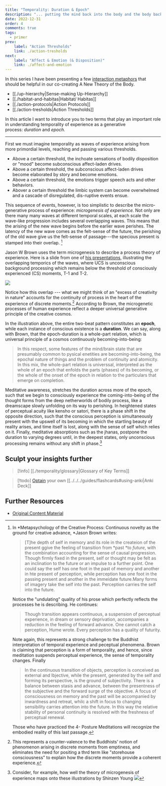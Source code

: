 ```yaml
---
title: "Temporality: Duration & Epoch"
description: "... putting the mind back into the body and the body back into nature"
date: 2022-12-31
order: 4
comments: true
tags:
  - primer
prev:
    label: "Action Thresholds"
    link: ./action-tresholds
next:
    label: "Affect & Emotion (& Disposition)"
    link: ./affect-and-emotion
---
```


In this series I have been presenting a few [interaction metaphors](../../tags/interaction-metaphor) that should be helpful in our co-creating A New Theory of the Body.

- [[./up-hierarchy|Sense-making Up-Hierarchy]]
- [[./habitat-and-habitas|Habitat/ Habitas]]
- [[./action-protocols|Action Protocols]]
- [[./action-tresholds|Action Thresholds]]

In this article I want to introduce you to two terms that play an important role in understanding temporality of experience as a generative process: *duration* and *epoch.*

---

First we must imagine temporality as waves of experience arising from more primordial levels, reaching and passing various thresholds.

- Above a certain threshold, the inchoate sensations of bodily disposition or "mood" become subconscious affect-laden drives.
- Above a certain threshold, the subconscious affect-laden drives become elaborated by story and become emotions.
- Above a certain threshold, the emotions trigger speech acts and other behaviors.
- Abover a certain threshold the limbic system can become overwhelmed and a cascade of disregulated, dis-ruptive events ensue.

This sequence of events, however, is too simplistic to describe the micro- generative process of experience: *microgenesis of experience.* Not only are there many many waves at different temporal scales, at each scale the wave-like progression includes several overlapping waves. This means that the arising of the new wave begins before the earlier wave perishes. The latency of the new wave comes as the felt-sense of the future, the perishing of the old wave give us the felt-sense of passage---the specious present is stamped into their overlap. [^1]

Jason W Brown uses the term microgenesis to describe a process theory of experience. Here is a slide from one of [his presentations](https://youtu.be/wNZW5hKlDSQ), illustrating the overlapping temporics of the waves, where UCS is unconscious background processing which remains below the threshold of consciously experienced (CS) moments, T-1 and T-2.

![](../../images/threshold-of-consciously-experienced-moments.jpg)

Notice how this overlap --- what we might think of an "excess of creativity in nature" accounts for the continuity of process in the heart of the experience of discrete moments.[^2] According to Brown, the microgenetic processes of human experience reflect a deeper universal generative principle of the creative cosmos.

In the illustration above, the entire two-beat pattern constitutes an **epoch**, while each instance of conscious existence is a **duration**. We can say, along with Brown, that the epoch-duration is a whole-part relation, which is universal principle of a cosmos continuously becoming-into-being:

> In this respect, some features of the mind/brain state that are presumably common to pysical enetities are becoming-into-being, the epochal nature of things and the problem of continuity and atomicity. In this mix, the whole-part relation is universsal, interpreted as the whole of an epoch that enfolds the parts (phases) of its becoming, or the whole of the onset of the epoch in relation to the particulars that emerge on completion.

Meditative awareness, stretches the duration across more of the epoch, such that we begin to consciously experience the coming-into-being of the thought forms from the deep netherworlds of bodily process, like a dreamscape slowly unfolding on its way to perishing. In heightened states of perceptual acuity like kensho or satori, there is a phase shift in the opposite direction, such that the conscious perception is simultaneously present with the upswell of its becoming in which the startling beauty of reality arises, and time itself is lost, along with the sense of self which relies on it. Finally, meditative absorptions such as the jhanas, postpone the duration to varying degrees until, in the deepest states, only unconscious processing remains without any shift in phase.[^3]

## Sculpt your insights further

> [!info] [[./temporality/glossary|Glossary of Key Terms]]

> [!todo]  [Optain](./temporality/temporality-deck.apkg) your own [[../../../guides/flashcards#using-anki|Anki Deck]]

## Further Resources

- [Original Content Material](https://bonnittaroy.substack.com/p/a-new-theory-of-the-body-temporality)

[^1]: In *Metapsychology of the Creative Process: Continuous novelty as the ground for creative advance, *Jason Brown writes:
    > [T]he depth of self in memory and its role in the createion of the present ggive the feeling of transition from *past *to *future*, with the combination accounting for the sense of causal progression. Though firmly fixed in the present, self or thought may be felt as an inclination to the future or an impulse to a further point. One could say the self has one foot in the past of memory and another in hte present of perception, while perception has one foot in the passing present and another in the immeidate future.Many forms of imagery take the self into the past. Perception carries the self into the future.
    
    Notice the "undulating" quality of his prose which perfectly reflects the processes he is describing. He continues:
    
    > Though transition appears continuous, a suspension of perceptual experience, in dream or sensory deprivation, accompanies a reduction in the feeling of forward advance. One cannot catch a perception, Hume wrote. Every perception has a quality of futurity.
    
    Note again, this represents a strong challenge to the Buddhist interpretation of temporal experience and peceptual phenomena. Brown is claiming that perception is a form of temporality, and hence, since meditation suspends perceptual experience, the sense of temporality changes. Finally
    
    > In the continuous transition of objects, perception is conceived as external and lbjective, while the present, generated by the self and forming its perspective, is the ground of subjectivity. There is a balance between stasis and advance, between the presentness of the subjective and the forward surge of the objective. A focus of consciousness on memory and the past will be accompanied by inwardness and retreat, whilc a shift in focus to changing sensibility carries attention into the future. In this way the relative stability of personal continuity is resolved with the freshness of perceptual renewal.
    
    Those who have practiced the 4- Posture Meditations will recognize the embodied reality of this last passage.

[^2]: This represents a counter-valence to the Buddhists' notion of phenomenon arising in discrete moments from emptiness, and eliminates the need for positing a thrd term like "storehouse consciousness" to explain how the discrete moments provide a coherent experience.

[^3]: Consider, for example, how well the theory of microgenesis of experience maps onto these illustrations by Shinzen Young
    ![](../../images/illustrations-by-shinzen-young.jpg)
